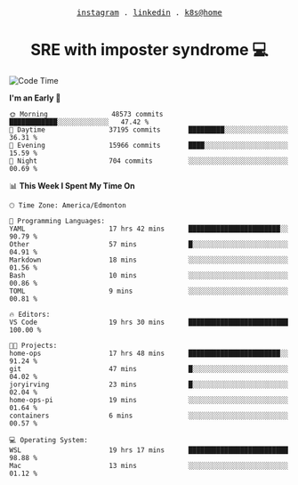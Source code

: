 <p align="center">
  <samp>
    <a href="https://www.instagram.com/lildrunkensmurf/">instagram</a> .
    <a href="https://www.linkedin.com/in/joryirving/">linkedin</a> .
    <a href="https://github.com/joryirving/home-ops">k8s@home</a>
  </samp>
</p>

<h1 align="center">
  SRE with imposter syndrome 💻
</h1>

<!--START_SECTION:waka-->
![Code Time](http://img.shields.io/badge/Code%20Time-395%20hrs%2012%20mins-blue)

**I'm an Early 🐤** 

```text
🌞 Morning                48573 commits       ████████████░░░░░░░░░░░░░   47.42 % 
🌆 Daytime                37195 commits       █████████░░░░░░░░░░░░░░░░   36.31 % 
🌃 Evening                15966 commits       ████░░░░░░░░░░░░░░░░░░░░░   15.59 % 
🌙 Night                  704 commits         ░░░░░░░░░░░░░░░░░░░░░░░░░   00.69 % 
```


📊 **This Week I Spent My Time On** 

```text
🕑︎ Time Zone: America/Edmonton

💬 Programming Languages: 
YAML                     17 hrs 42 mins      ███████████████████████░░   90.79 % 
Other                    57 mins             █░░░░░░░░░░░░░░░░░░░░░░░░   04.91 % 
Markdown                 18 mins             ░░░░░░░░░░░░░░░░░░░░░░░░░   01.56 % 
Bash                     10 mins             ░░░░░░░░░░░░░░░░░░░░░░░░░   00.86 % 
TOML                     9 mins              ░░░░░░░░░░░░░░░░░░░░░░░░░   00.81 % 

🔥 Editors: 
VS Code                  19 hrs 30 mins      █████████████████████████   100.00 % 

🐱‍💻 Projects: 
home-ops                 17 hrs 48 mins      ███████████████████████░░   91.24 % 
git                      47 mins             █░░░░░░░░░░░░░░░░░░░░░░░░   04.02 % 
joryirving               23 mins             █░░░░░░░░░░░░░░░░░░░░░░░░   02.04 % 
home-ops-pi              19 mins             ░░░░░░░░░░░░░░░░░░░░░░░░░   01.64 % 
containers               6 mins              ░░░░░░░░░░░░░░░░░░░░░░░░░   00.57 % 

💻 Operating System: 
WSL                      19 hrs 17 mins      █████████████████████████   98.88 % 
Mac                      13 mins             ░░░░░░░░░░░░░░░░░░░░░░░░░   01.12 % 
```


<!--END_SECTION:waka-->
